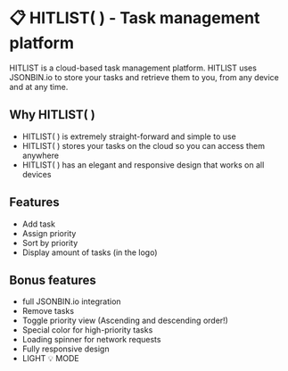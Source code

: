 # 📋 HITLIST( ) - Task management platform 
HITLIST is a cloud-based task management platform. 
HITLIST uses JSONBIN.io to store your tasks and retrieve them to you,
from any device and at any time.

## Why HITLIST( )
- HITLIST( ) is extremely straight-forward and simple to use
- HITLIST( ) stores your tasks on the cloud so you can access them anywhere
- HITLIST( ) has an elegant and responsive design that works on all devices

## Features
- Add task
- Assign priority
- Sort by priority
- Display amount of tasks (in the logo)

## Bonus features
- full JSONBIN.io integration
- Remove tasks
- Toggle priority view (Ascending and descending order!)
- Special color for high-priority tasks
- Loading spinner for network requests
- Fully responsive design
- LIGHT 💡 MODE
